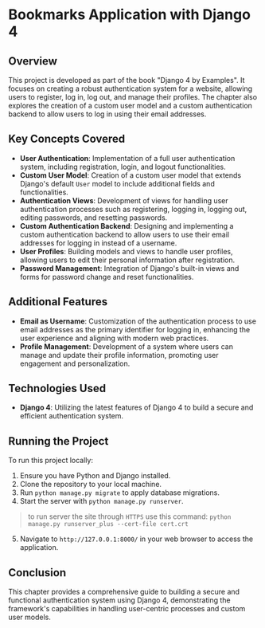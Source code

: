 # Bookmarks Application with Django 4

## Overview

This project is developed as part of the book "Django 4 by Examples". It focuses on creating a robust authentication system for a website, allowing users to register, log in, log out, and manage their profiles. The chapter also explores the creation of a custom user model and a custom authentication backend to allow users to log in using their email addresses.

## Key Concepts Covered

- **User Authentication**: Implementation of a full user authentication system, including registration, login, and logout functionalities.
- **Custom User Model**: Creation of a custom user model that extends Django's default `User` model to include additional fields and functionalities.
- **Authentication Views**: Development of views for handling user authentication processes such as registering, logging in, logging out, editing passwords, and resetting passwords.
- **Custom Authentication Backend**: Designing and implementing a custom authentication backend to allow users to use their email addresses for logging in instead of a username.
- **User Profiles**: Building models and views to handle user profiles, allowing users to edit their personal information after registration.
- **Password Management**: Integration of Django's built-in views and forms for password change and reset functionalities.

## Additional Features

- **Email as Username**: Customization of the authentication process to use email addresses as the primary identifier for logging in, enhancing the user experience and aligning with modern web practices.
- **Profile Management**: Development of a system where users can manage and update their profile information, promoting user engagement and personalization.

## Technologies Used

- **Django 4**: Utilizing the latest features of Django 4 to build a secure and efficient authentication system.

## Running the Project

To run this project locally:

1. Ensure you have Python and Django installed.
2. Clone the repository to your local machine.
3. Run `python manage.py migrate` to apply database migrations.
4. Start the server with `python manage.py runserver`.
> to run server the site through ` HTTPS ` use this command: `python manage.py runserver_plus --cert-file cert.crt`
5. Navigate to `http://127.0.0.1:8000/` in your web browser to access the application.

## Conclusion

This chapter provides a comprehensive guide to building a secure and functional authentication system using Django 4, demonstrating the framework's capabilities in handling user-centric processes and custom user models.
